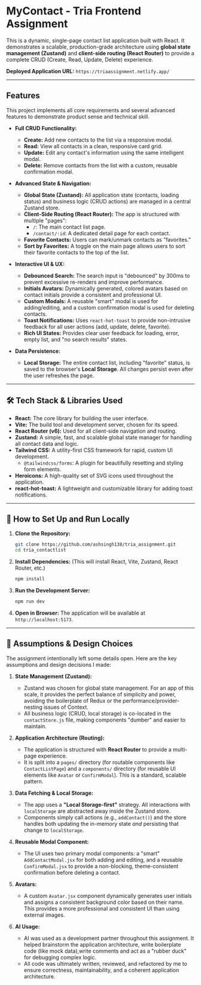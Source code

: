 # MyContact - Tria Frontend Assignment

This is a dynamic, single-page contact list application built with React. It demonstrates a scalable, production-grade architecture using **global state management (Zustand)** and **client-side routing (React Router)** to provide a complete CRUD (Create, Read, Update, Delete) experience.

**Deployed Application URL:** `https://triaassignment.netlify.app/`

-----

##  Features

This project implements all core requirements and several advanced features to demonstrate product sense and technical skill.

  * **Full CRUD Functionality:**

      * **Create:** Add new contacts to the list via a responsive modal.
      * **Read:** View all contacts in a clean, responsive card grid.
      * **Update:** Edit any contact's information using the same intelligent modal.
      * **Delete:** Remove contacts from the list with a custom, reusable confirmation modal.

  * **Advanced State & Navigation:**

      * **Global State (Zustand):** All application state (contacts, loading status) and business logic (CRUD actions) are managed in a central Zustand store.
      * **Client-Side Routing (React Router):** The app is structured with multiple "pages":
          * `/`: The main contact list page.
          * `/contact/:id`: A dedicated detail page for each contact.
      * **Favorite Contacts:** Users can mark/unmark contacts as "favorites."
      * **Sort by Favorites:** A toggle on the main page allows users to sort their favorite contacts to the top of the list.

  * **Interactive UI & UX:**

      * **Debounced Search:** The search input is "debounced" by 300ms to prevent excessive re-renders and improve performance.
      * **Initials Avatars:** Dynamically generated, colored avatars based on contact initials provide a consistent and professional UI.
      * **Custom Modals:** A reusable "smart" modal is used for adding/editing, and a custom confirmation modal is used for deleting contacts.
      * **Toast Notifications:** Uses `react-hot-toast` to provide non-intrusive feedback for all user actions (add, update, delete, favorite).
      * **Rich UI States:** Provides clear user feedback for loading, error, empty list, and "no search results" states.

  * **Data Persistence:**

      * **Local Storage:** The entire contact list, including "favorite" status, is saved to the browser's **Local Storage**. All changes persist even after the user refreshes the page.

-----

## 🛠️ Tech Stack & Libraries Used

  * **React:** The core library for building the user interface.
  * **Vite:** The build tool and development server, chosen for its speed.
  * **React Router (v6):** Used for all client-side navigation and routing.
  * **Zustand:** A simple, fast, and scalable global state manager for handling all contact data and logic.
  * **Tailwind CSS:** A utility-first CSS framework for rapid, custom UI development.
      * `@tailwindcss/forms`: A plugin for beautifully resetting and styling form elements.
  * **Heroicons:** A high-quality set of SVG icons used throughout the application.
  * **react-hot-toast:** A lightweight and customizable library for adding toast notifications.

-----

## 🚀 How to Set Up and Run Locally

1.  **Clone the Repository:**

    ```bash
    git clone https://github.com/ashsingh138/tria_assignment.git
    cd tria_contactlist
    ```

2.  **Install Dependencies:**
    (This will install React, Vite, Zustand, React Router, etc.)

    ```bash
    npm install
    ```

3.  **Run the Development Server:**

    ```bash
    npm run dev
    ```

4.  **Open in Browser:**
    The application will be available at `http://localhost:5173`.

-----

## 🧠 Assumptions & Design Choices

The assignment intentionally left some details open. Here are the key assumptions and design decisions I made:

1.  **State Management (Zustand):**

      * Zustand was chosen for global state management. For an app of this scale, it provides the perfect balance of simplicity and power, avoiding the boilerplate of Redux or the performance/provider-nesting issues of Context.
      * All business logic (CRUD, local storage) is co-located in the `contactStore.js` file, making components "dumber" and easier to maintain.

2.  **Application Architecture (Routing):**

      * The application is structured with **React Router** to provide a multi-page experience.
      * It is split into a `pages/` directory (for routable components like `ContactListPage`) and a `components/` directory (for reusable UI elements like `Avatar` or `ConfirmModal`). This is a standard, scalable pattern.

3.  **Data Fetching & Local Storage:**

      * The app uses a **"Local Storage-first"** strategy. All interactions with `localStorage` are abstracted away inside the Zustand store.
      * Components simply call actions (e.g., `addContact()`) and the store handles both updating the in-memory state *and* persisting that change to `localStorage`.

4.  **Reusable Modal Component:**

      * The UI uses two primary modal components: a "smart" `AddContactModal.jsx` for both adding and editing, and a reusable `ConfirmModal.jsx` to provide a non-blocking, theme-consistent confirmation before deleting a contact.

5.  **Avatars:**

      * A custom `Avatar.jsx` component dynamically generates user initials and assigns a consistent background color based on their name. This provides a more professional and consistent UI than using external images.

6.  **AI Usage:**

      * AI  was used as a development partner throughout this assignment. It helped brainstorm the application architecture, write boilerplate code (like mock data),write comments and act as a "rubber duck" for debugging complex logic.
      * All code was ultimately written, reviewed, and refactored by me to ensure correctness, maintainability, and a coherent application architecture.